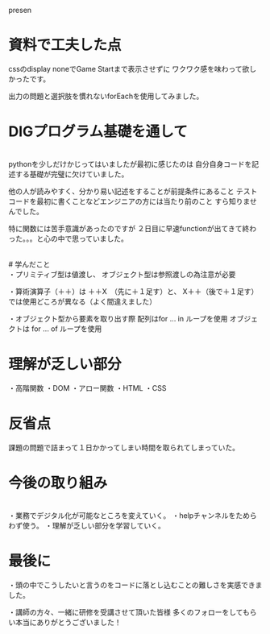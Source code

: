 presen

# 資料で工夫した点
cssのdisplay noneでGame Startまで表示させずに
ワクワク感を味わって欲しかったです。

出力の問題と選択肢を慣れないforEachを使用してみました。


# DIGプログラム基礎を通して
<br>
pythonを少しだけかじってはいましたが最初に感じたのは
自分自身コードを記述する基礎が完璧に欠けていました。

他の人が読みやすく、分かり易い記述をすることが前提条件にあること
テストコードを最初に書くことなどエンジニアの方には当たり前のこと
すら知りませんでした。

特に関数には苦手意識があったのですが
２日目に早速functionが出てきて終わった。。。と心の中で思っていました。

<br>
# 学んだこと
<br>
・プリミティブ型は値渡し、
オブジェクト型は参照渡しの為注意が必要

・算術演算子（＋＋）は
＋＋X　（先に＋１足す）と、
X＋＋（後で＋１足す）では使用どころが異なる（よく間違えました）

・オブジェクト型から要素を取り出す際
配列はfor ... in ループを使用
オブジェクトは for ... of ループを使用
<br>
# 理解が乏しい部分
・高階関数
・DOM
・アロー関数
・HTML
・CSS

# 反省点
課題の問題で詰まって１日かかってしまい時間を取られてしまっていた。

# 今後の取り組み
<br>
・業務でデジタル化が可能なところを変えていく。
・helpチャンネルをためらわず使う。
・理解が乏しい部分を学習していく。
<br>

# 最後に
・頭の中でこうしたいと言うのをコードに落とし込むことの難しさを実感できました。

・講師の方々、一緒に研修を受講させて頂いた皆様
多くのフォローをしてもらい本当にありがとうございました！

